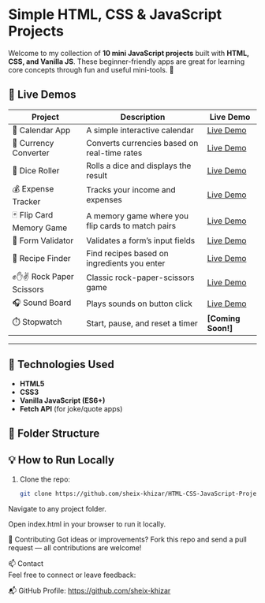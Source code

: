 # Simple HTML, CSS & JavaScript Projects

Welcome to my collection of **10 mini JavaScript projects** built with **HTML, CSS, and Vanilla JS**. These beginner-friendly apps are great for learning core concepts through fun and useful mini-tools. 🎯

## 🔗 Live Demos

| Project                        | Description                                      | Live Demo |
|---------------------------------|--------------------------------------------------|-----------|
| 📅 Calendar App                | A simple interactive calendar                   | [Live Demo](https://calendar-app-indol-gamma.vercel.app/) |
| 💱 Currency Converter          | Converts currencies based on real-time rates     | [Live Demo](https://currency-converter-xi-orcin.vercel.app/) |
| 🎲 Dice Roller                 | Rolls a dice and displays the result            | [Live Demo](https://dice-roller-green-tau.vercel.app/) |
| 💰 Expense Tracker             | Tracks your income and expenses                 | [Live Demo](https://expense-tracker-tau-woad.vercel.app/) |
| 🃏 Flip Card Memory Game       | A memory game where you flip cards to match pairs| [Live Demo](https://flip-card-memory-game-sigma.vercel.app/) |
| 📝 Form Validator              | Validates a form’s input fields                 | [Live Demo](https://form-validator-ashen.vercel.app/) |
| 🍲 Recipe Finder               | Find recipes based on ingredients you enter     | [Live Demo](https://recipe-finder-two-coral.vercel.app/) |
| ✊✋✌️ Rock Paper Scissors      | Classic rock-paper-scissors game                | [Live Demo](https://rock-paper-scissors-beryl-one-85.vercel.app/) |
| 🎧 Sound Board                 | Plays sounds on button click                    | [Live Demo](https://sound-board-swart.vercel.app/) |
| ⏱️ Stopwatch                   | Start, pause, and reset a timer                 | **[Coming Soon!]** |

---

## 🧰 Technologies Used

- **HTML5**
- **CSS3**
- **Vanilla JavaScript (ES6+)**
- **Fetch API** (for joke/quote apps)

## 📁 Folder Structure



## 💡 How to Run Locally

1. Clone the repo:
   ```bash
   git clone https://github.com/sheix-khizar/HTML-CSS-JavaScript-Projects-2.git

Navigate to any project folder.

Open index.html in your browser to run it locally.

🤝 Contributing
Got ideas or improvements?
Fork this repo and send a pull request — all contributions are welcome!


📫 Contact 
<br>
Feel free to connect or leave feedback:


📬 GitHub Profile: https://github.com/sheix-khizar

